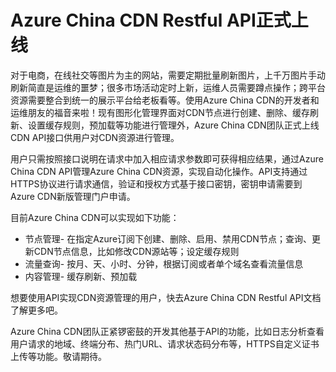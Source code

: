 # Azure China CDN Restful API正式上线

对于电商，在线社交等图片为主的网站，需要定期批量刷新图片，上千万图片手动刷新简直是运维的噩梦；很多市场活动定时上新，运维人员需要蹲点操作；跨平台资源需要整合到统一的展示平台给老板看等。使用Azure China CDN的开发者和运维朋友的福音来啦！现有图形化管理界面对CDN节点进行创建、删除、缓存刷新、设置缓存规则，预加载等功能进行管理外，Azure China CDN团队正式上线CDN API接口供用户对CDN资源进行管理。

用户只需按照接口说明在请求中加入相应请求参数即可获得相应结果，通过Azure China CDN API管理Azure China CDN资源，实现自动化操作。API支持通过HTTPS协议进行请求通信，验证和授权方式基于接口密钥，密钥申请需要到Azure CDN新版管理门户申请。

目前Azure China CDN可以实现如下功能：

- 节点管理- 在指定Azure订阅下创建、删除、启用、禁用CDN节点；查询、更新CDN节点信息，比如修改CDN源站等；设定缓存规则
- 流量查询-  按月、天、小时、分钟，根据订阅或者单个域名查看流量信息
- 内容管理- 缓存刷新、预加载

想要使用API实现CDN资源管理的用户，快去Azure China CDN Restful API文档了解更多吧。

Azure China CDN团队正紧锣密鼓的开发其他基于API的功能，比如日志分析查看用户请求的地域、终端分布、热门URL、请求状态码分布等，HTTPS自定义证书上传等功能。敬请期待。

